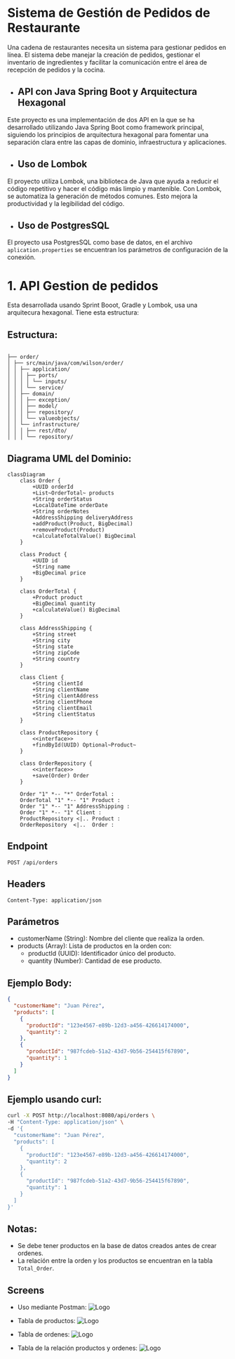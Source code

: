 # Sistema de Gestión de Pedidos de Restaurante

Una cadena de restaurantes necesita un sistema para gestionar pedidos en línea.
El sistema debe manejar la creación de pedidos, gestionar el inventario de
ingredientes y facilitar la comunicación entre el área de recepción de pedidos y la
cocina.

- ## API con Java Spring Boot y Arquitectura Hexagonal
Este proyecto es una implementación de dos API en la que se ha desarrollado utilizando Java Spring Boot como framework principal, siguiendo los principios de arquitectura hexagonal para fomentar una separación clara entre las capas de dominio, infraestructura y aplicaciones.

- ## Uso de Lombok
El proyecto utiliza Lombok, una biblioteca de Java que ayuda a reducir el código repetitivo y hacer el código más limpio y mantenible. Con Lombok, se automatiza la generación de métodos comunes. Esto mejora la productividad y la legibilidad del código.

- ## Uso de PostgresSQL
El proyecto usa PostgresSQL como base de datos, en el archivo ``` aplication.properties ``` se encuentran los parámetros de configuración de la conexión.
 
# 1. API Gestion de pedidos
Esta desarrollada usando Sprint Booot, Gradle y Lombok, usa una arquitecura hexagonal. 
Tiene esta estructura:


## Estructura:

```plaintext

├── order/
│ ├── src/main/java/com/wilson/order/
│ │ ├── application/
│ │ │ ├── ports/
│ │ │ │ └── inputs/
│ │ │ └── service/
│ │ ├── domain/
│ │ │ ├── exception/
│ │ │ ├── model/
│ │ │ ├── repository/
│ │ │ └── valueobjects/
│ │ └── infrastructure/
│ │ │ ├── rest/dto/
│ │ │ └── repository/

```

## Diagrama UML del Dominio:

``` mermaid
classDiagram
    class Order {
        +UUID orderId
        +List~OrderTotal~ products
        +String orderStatus
        +LocalDateTime orderDate
        +String orderNotes
        +AddressShipping deliveryAddress
        +addProduct(Product, BigDecimal)
        +removeProduct(Product)
        +calculateTotalValue() BigDecimal
    }

    class Product {
        +UUID id
        +String name
        +BigDecimal price
    }

    class OrderTotal {
        +Product product
        +BigDecimal quantity
        +calculateValue() BigDecimal
    }

    class AddressShipping {
        +String street
        +String city
        +String state
        +String zipCode
        +String country
    }

    class Client {
        +String clientId
        +String clientName
        +String clientAddress
        +String clientPhone
        +String clientEmail
        +String clientStatus
    }

    class ProductRepository {
        <<interface>>
        +findById(UUID) Optional~Product~
    }

    class OrderRepository {
        <<interface>>
        +save(Order) Order
    }

    Order "1" *-- "*" OrderTotal : 
    OrderTotal "1" *-- "1" Product : 
    Order "1" *-- "1" AddressShipping : 
    Order "1" *-- "1" Client : 
    ProductRepository <|.. Product : 
    OrderRepository  <|..  Order : 
```

## Endpoint
``` POST /api/orders ```

## Headers
``` Content-Type: application/json ```

## Parámetros
- customerName (String): Nombre del cliente que realiza la orden.
- products (Array): Lista de productos en la orden con:
    - productId (UUID): Identificador único del producto.
    - quantity (Number): Cantidad de ese producto.

## Ejemplo Body:
``` json
{
  "customerName": "Juan Pérez",
  "products": [
    {
      "productId": "123e4567-e89b-12d3-a456-426614174000",
      "quantity": 2
    },
    {
      "productId": "987fcdeb-51a2-43d7-9b56-254415f67890",
      "quantity": 1
    }
  ]
}
```

## Ejemplo usando curl:
``` sh
curl -X POST http://localhost:8080/api/orders \
-H "Content-Type: application/json" \
-d '{
  "customerName": "Juan Pérez",
  "products": [
    {
      "productId": "123e4567-e89b-12d3-a456-426614174000",
      "quantity": 2
    },
    {
      "productId": "987fcdeb-51a2-43d7-9b56-254415f67890",
      "quantity": 1
    }
  ]
}'
```

## Notas:

- Se debe tener productos en la base de datos creados antes de crear ordenes.
- La relación entre la orden y los productos se encuentran en la tabla ```Total_Order```.

## Screens

* Uso mediante Postman:
![Logo](screens/postman.png)

* Tabla de productos:
![Logo](screens/product.png)

* Tabla de ordenes:
![Logo](screens/order.png)

* Tabla de la relación productos y ordenes:
![Logo](screens/rproductorder.png)